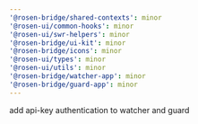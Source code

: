 ```yaml
---
'@rosen-bridge/shared-contexts': minor
'@rosen-ui/common-hooks': minor
'@rosen-ui/swr-helpers': minor
'@rosen-bridge/ui-kit': minor
'@rosen-bridge/icons': minor
'@rosen-ui/types': minor
'@rosen-ui/utils': minor
'@rosen-bridge/watcher-app': minor
'@rosen-bridge/guard-app': minor
---
```


add api-key authentication to watcher and guard
